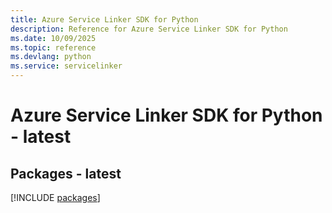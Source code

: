 ```yaml
---
title: Azure Service Linker SDK for Python
description: Reference for Azure Service Linker SDK for Python
ms.date: 10/09/2025
ms.topic: reference
ms.devlang: python
ms.service: servicelinker
---
```

# Azure Service Linker SDK for Python - latest
## Packages - latest
[!INCLUDE [packages](service-linker-index.md)]